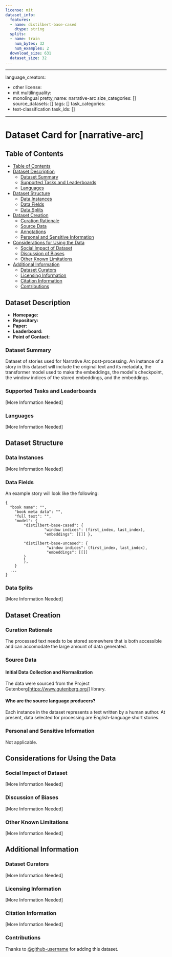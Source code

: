 ```yaml
---
license: mit
dataset_info:
  features:
  - name: distilbert-base-cased
    dtype: string
  splits:
  - name: train
    num_bytes: 32
    num_examples: 2
  download_size: 631
  dataset_size: 32
---
```

---
language_creators:
- other
license:
- mit
multilinguality:
- monolingual
pretty_name: narrative-arc
size_categories: []
source_datasets: []
tags: []
task_categories:
- text-classification
task_ids: []
---

# Dataset Card for [narrative-arc]

## Table of Contents
- [Table of Contents](#table-of-contents)
- [Dataset Description](#dataset-description)
  - [Dataset Summary](#dataset-summary)
  - [Supported Tasks and Leaderboards](#supported-tasks-and-leaderboards)
  - [Languages](#languages)
- [Dataset Structure](#dataset-structure)
  - [Data Instances](#data-instances)
  - [Data Fields](#data-fields)
  - [Data Splits](#data-splits)
- [Dataset Creation](#dataset-creation)
  - [Curation Rationale](#curation-rationale)
  - [Source Data](#source-data)
  - [Annotations](#annotations)
  - [Personal and Sensitive Information](#personal-and-sensitive-information)
- [Considerations for Using the Data](#considerations-for-using-the-data)
  - [Social Impact of Dataset](#social-impact-of-dataset)
  - [Discussion of Biases](#discussion-of-biases)
  - [Other Known Limitations](#other-known-limitations)
- [Additional Information](#additional-information)
  - [Dataset Curators](#dataset-curators)
  - [Licensing Information](#licensing-information)
  - [Citation Information](#citation-information)
  - [Contributions](#contributions)

## Dataset Description

- **Homepage:**
- **Repository:**
- **Paper:**
- **Leaderboard:**
- **Point of Contact:**

### Dataset Summary

Dataset of stories used for Narrative Arc post-processing. An instance of a story in this dataset will include the original text and its metadata, the transformer model used to make the embeddings, the model's checkpoint, the window indices of the stored embeddings, and the embeddings.

### Supported Tasks and Leaderboards

[More Information Needed]

### Languages

[More Information Needed]

## Dataset Structure

### Data Instances

[More Information Needed]

### Data Fields

An example story will look like the following:

    {
      "book name": "",
        "book meta data": "",
        "full text": "",
        "model": {
            "distilbert-base-cased": {
                     "window indices": (first_index, last_index),
                     "embeddings": [[]] },
    
            "distilbert-base-uncased": {
                      "window indices": (first_index, last_index),
                      "embeddings": [[]] 
            }
            },
        }
      ...
    }

### Data Splits

[More Information Needed]

## Dataset Creation

### Curation Rationale

The processed text needs to be stored somewhere that is both accessible and can accomodate the large amount of data generated. 

### Source Data

#### Initial Data Collection and Normalization

The data were sourced from the Project Gutenberg[https://www.gutenberg.org/] library.

#### Who are the source language producers?

Each instance in the dataset represents a text written by a human author. At present, data selected for processing are English-language short stories.

### Personal and Sensitive Information

Not applicable.

## Considerations for Using the Data

### Social Impact of Dataset

[More Information Needed]

### Discussion of Biases

[More Information Needed]

### Other Known Limitations

[More Information Needed]

## Additional Information

### Dataset Curators

[More Information Needed]

### Licensing Information

[More Information Needed]

### Citation Information

[More Information Needed]

### Contributions

Thanks to [@github-username](https://github.com/<github-username>) for adding this dataset.